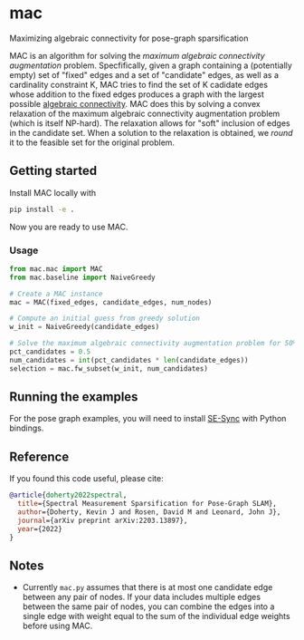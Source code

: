 # mac
Maximizing algebraic connectivity for pose-graph sparsification

MAC is an algorithm for solving the *maximum algebraic connectivity augmentation* problem. Specfifically, given a graph containing a (potentially empty) set of "fixed" edges and a set of "candidate" edges, as well as a cardinality constraint K, MAC tries to find the set of K cadidate edges whose addition to the fixed edges produces a graph with the largest possible [algebraic connectivity](https://en.wikipedia.org/wiki/Algebraic_connectivity). MAC does this by solving a convex relaxation of the maximum algebraic connectivity augmentation problem (which is itself NP-hard). The relaxation allows for "soft" inclusion of edges in the candidate set. When a solution to the relaxation is obtained, we _round_ it to the feasible set for the original problem.

## Getting started

Install MAC locally with
```bash
pip install -e .
```

Now you are ready to use MAC.

### Usage

```python
from mac.mac import MAC
from mac.baseline import NaiveGreedy

# Create a MAC instance
mac = MAC(fixed_edges, candidate_edges, num_nodes)

# Compute an initial guess from greedy solution
w_init = NaiveGreedy(candidate_edges)

# Solve the maximum algebraic connectivity augmentation problem for 50% edges
pct_candidates = 0.5
num_candidates = int(pct_candidates * len(candidate_edges))
selection = mac.fw_subset(w_init, num_candidates)
```

## Running the examples

For the pose graph examples, you will need to install
[SE-Sync](https://github.com/david-m-rosen/SESync) with Python bindings.

## Reference

If you found this code useful, please cite:
```bibtex
@article{doherty2022spectral,
  title={Spectral Measurement Sparsification for Pose-Graph SLAM},
  author={Doherty, Kevin J and Rosen, David M and Leonard, John J},
  journal={arXiv preprint arXiv:2203.13897},
  year={2022}
}
```

## Notes

- Currently `mac.py` assumes that there is at most one candidate edge between
  any pair of nodes. If your data includes multiple edges between the same pair
  of nodes, you can combine the edges into a single edge with weight equal to
  the sum of the individual edge weights before using MAC.
